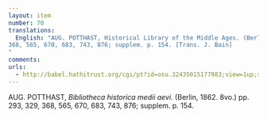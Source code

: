 ```yaml
---
layout: item
number: 70
translations:
  English: "AUG. POTTHAST, Historical Library of the Middle Ages. (Berlin, 1862. 8vo.) pp. 293, 329,
368, 565, 670, 683, 743, 876; supplem. p. 154. [Trans. J. Bain]
"
comments:
urls:
  - http://babel.hathitrust.org/cgi/pt?id=osu.32435015177983;view=1up;seq=1
---
```


AUG. POTTHAST, <em>Bibliotheca historica medii aevi.</em> (Berlin, 1862. 8vo.) pp. 293, 329, 368, 565, 670, 683, 743, 876; supplem. p. 154.
